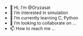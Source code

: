 - 👋 Hi, I’m @Oryzasat
- 👀 I’m interested in simulation
- 🌱 I’m currently learning C, Python
- 💞️ I’m looking to collaborate on ...
- 📫 How to reach me ...

<!---
Oryzasat/Oryzasat is a ✨ special ✨ repository because its `README.md` (this file) appears on your GitHub profile.
You can click the Preview link to take a look at your changes.
--->
